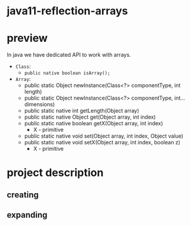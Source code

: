# java11-reflection-arrays

# preview
In java we have dedicated API to work with arrays.
* `Class`:
   * `public native boolean isArray();`
* `Array`:
    * public static Object newInstance(Class<?> componentType, int length)
    * public static Object newInstance(Class<?> componentType, int... dimensions)
    * public static native int getLength(Object array)
    * public static native Object get(Object array, int index)
    * public static native boolean getX(Object array, int index)
        * X - primitive
    * public static native void set(Object array, int index, Object value)
    * public static native void setX(Object array, int index, boolean z)
        * X - primitive

# project description

## creating

## expanding